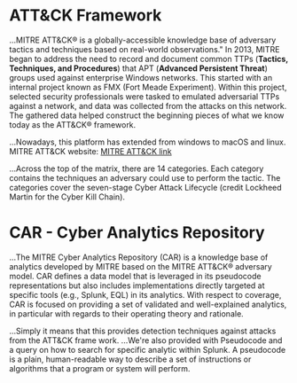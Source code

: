 # ATT&CK Framework

...MITRE ATT&CK® is a globally-accessible knowledge base of adversary tactics and techniques based on real-world observations." In 2013, MITRE began to address the need to record and document common TTPs (**Tactics, Techniques, and Procedures**) that APT (**Advanced Persistent Threat**) groups used against enterprise Windows networks. This started with an internal project known as FMX (Fort Meade Experiment). Within this project, selected security professionals were tasked to emulated adversarial TTPs against a network, and data was collected from the attacks on this network. The gathered data helped construct the beginning pieces of what we know today as the ATT&CK® framework.

...Nowadays, this platform has extended from windows to macOS and linux. MITRE ATT&CK website: [MITRE ATT&CK link](https://attack.mitre.org/)

...Across the top of the matrix, there are 14 categories. Each category contains the techniques an adversary could use to perform the tactic. The categories cover the seven-stage Cyber Attack Lifecycle (credit Lockheed Martin for the Cyber Kill Chain).


# CAR - Cyber Analytics Repository

...The MITRE Cyber Analytics Repository (CAR) is a knowledge base of analytics developed by MITRE based on the MITRE ATT&CK® adversary model. CAR defines a data model that is leveraged in its pseudocode representations but also includes implementations directly targeted at specific tools (e.g., Splunk, EQL) in its analytics. With respect to coverage, CAR is focused on providing a set of validated and well-explained analytics, in particular with regards to their operating theory and rationale.

...Simply it means that this provides detection techniques against attacks from the ATT&CK frame work. 
...We're also provided with Pseudocode and a query on how to search for specific analytic within Splunk. A pseudocode is a plain, human-readable way to describe a set of instructions or algorithms that a program or system will perform.